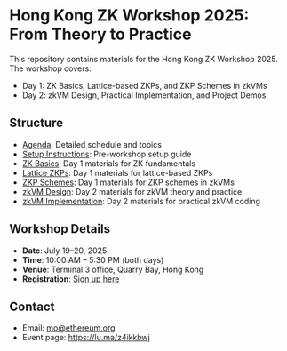 # Hong Kong ZK Workshop 2025: From Theory to Practice

This repository contains materials for the Hong Kong ZK Workshop 2025. The workshop covers:

- Day 1: ZK Basics, Lattice-based ZKPs, and ZKP Schemes in zkVMs
- Day 2: zkVM Design, Practical Implementation, and Project Demos

## Structure

- [Agenda](./agenda.md): Detailed schedule and topics
- [Setup Instructions](./setup.md): Pre-workshop setup guide
- [ZK Basics](./zk-basics/): Day 1 materials for ZK fundamentals
- [Lattice ZKPs](./lattice-zkps/): Day 1 materials for lattice-based ZKPs
- [ZKP Schemes](./zkp-schemes/): Day 1 materials for ZKP schemes in zkVMs
- [zkVM Design](./zkvm-design/): Day 2 materials for zkVM theory and practice
- [zkVM Implementation](./zkvm-implementation/): Day 2 materials for practical zkVM coding

## Workshop Details

- **Date**: July 19–20, 2025
- **Time**: 10:00 AM – 5:30 PM (both days)
- **Venue**: Terminal 3 office, Quarry Bay, Hong Kong
- **Registration**: [Sign up here](https://lu.ma/z4ikkbwj)

## Contact

- Email: mo@ethereum.org
- Event page: https://lu.ma/z4ikkbwj 